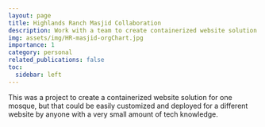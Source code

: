 ```yaml
---
layout: page
title: Highlands Ranch Masjid Collaboration
description: Work with a team to create containerized website solution
img: assets/img/HR-masjid-orgChart.jpg
importance: 1
category: personal
related_publications: false
toc:
  sidebar: left
---
```


This was a project to create a containerized website solution for one mosque, but that could be easily customized and deployed for a different website by anyone with a very small amount of tech knowledge.
